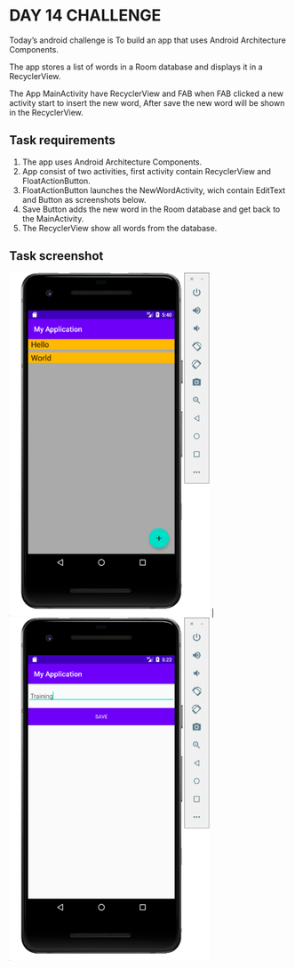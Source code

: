 # DAY 14 CHALLENGE
Today’s android challenge is To build an app that uses Android Architecture Components.

The app stores a list of words in a Room database and displays it in a RecyclerView.

The App MainActivity have RecyclerView and FAB when FAB clicked a new activity start to insert the new word, After save the new word will be shown in the RecyclerView.

## Task requirements
1. The app uses Android Architecture Components.
2. App consist of two activities, first activity contain RecyclerView and FloatActionButton.
3. FloatActionButton launches the NewWordActivity, wich contain EditText and Button as screenshots below.
4. Save Button adds the new word in the Room database and get back to the MainActivity.
5. The RecyclerView show all words from the database. 

## Task screenshot
![](./screenshots/day-14-challenge-1.png)   |   ![](./screenshots/day-14-challenge-2.png)